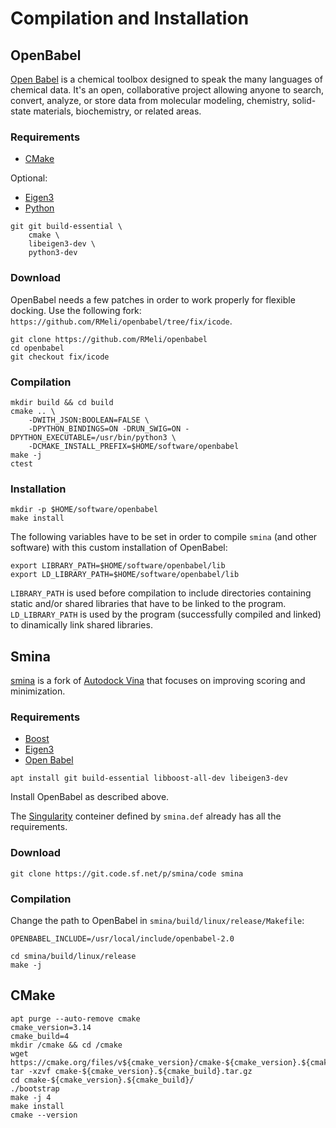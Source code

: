 # Compilation and Installation


## OpenBabel

[Open Babel](http://openbabel.org/wiki/Main_Page) is a chemical toolbox designed to speak the many languages of chemical data. It's an open, collaborative project allowing anyone to search, convert, analyze, or store data from molecular modeling, chemistry, solid-state materials, biochemistry, or related areas.

### Requirements

* [CMake](https://cmake.org/)

Optional:

* [Eigen3](http://eigen.tuxfamily.org/)
* [Python](https://www.python.org/)

```
git git build-essential \
    cmake \
    libeigen3-dev \
    python3-dev
```

### Download

OpenBabel needs a few patches in order to work properly for flexible docking. Use the following fork: `https://github.com/RMeli/openbabel/tree/fix/icode`.

```
git clone https://github.com/RMeli/openbabel
cd openbabel
git checkout fix/icode
```

### Compilation

```
mkdir build && cd build
cmake .. \
    -DWITH_JSON:BOOLEAN=FALSE \
    -DPYTHON_BINDINGS=ON -DRUN_SWIG=ON -DPYTHON_EXECUTABLE=/usr/bin/python3 \
    -DCMAKE_INSTALL_PREFIX=$HOME/software/openbabel
make -j
ctest
```

### Installation

```
mkdir -p $HOME/software/openbabel
make install
```

The following variables have to be set in order to compile `smina` (and other software) with this custom installation of OpenBabel:
```
export LIBRARY_PATH=$HOME/software/openbabel/lib
export LD_LIBRARY_PATH=$HOME/software/openbabel/lib
```

`LIBRARY_PATH` is used before compilation to include directories containing static and/or shared libraries that have to be linked to the program. `LD_LIBRARY_PATH` is used by the program (successfully compiled and linked) to dinamically link shared libraries.


## Smina

[smina](https://sourceforge.net/projects/smina/) is a fork of [Autodock Vina](http://vina.scripps.edu/) that focuses on improving scoring and minimization.

### Requirements

* [Boost](https://www.boost.org/)
* [Eigen3](http://eigen.tuxfamily.org/)
* [Open Babel](http://openbabel.org/wiki/Main_Page)

```
apt install git build-essential libboost-all-dev libeigen3-dev
```

Install OpenBabel as described above.

The [Singularity](https://sylabs.io/singularity/) conteiner defined by `smina.def` already has all the requirements.

### Download

```
git clone https://git.code.sf.net/p/smina/code smina
```

### Compilation

Change the path to OpenBabel in `smina/build/linux/release/Makefile`:
```
OPENBABEL_INCLUDE=/usr/local/include/openbabel-2.0
```

```
cd smina/build/linux/release
make -j
```

## CMake

```
apt purge --auto-remove cmake
cmake_version=3.14
cmake_build=4
mkdir /cmake && cd /cmake
wget https://cmake.org/files/v${cmake_version}/cmake-${cmake_version}.${cmake_build}.tar.gz
tar -xzvf cmake-${cmake_version}.${cmake_build}.tar.gz
cd cmake-${cmake_version}.${cmake_build}/
./bootstrap
make -j 4
make install
cmake --version
```